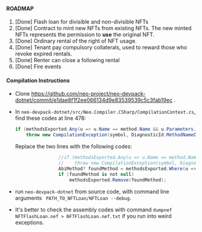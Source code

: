 #### ROADMAP

1. [Done] Flash loan for divisible and non-divisible NFTs
2. [Done] Contract to mint new NFTs from existing NFTs. The new minted NFTs represents the permission to **use** the original NFT. 
3. [Done] Ordinary rental of the right of NFT usage. 
4. [Done] Tenant pay compulsory collaterals, used to reward those who revoke expired rentals. 
5. [Done] Renter can close a following rental
6. [Done] Fire events

#### Compilation Instructions

- Clone https://github.com/neo-project/neo-devpack-dotnet/commit/e1dae8f1f2ee066134d9e83539539c5c3fab19ec .

- In `neo-devpack-dotnet/src/Neo.Compiler.CSharp/CompilationContext.cs`, find these codes at line 478:

  ```csharp
  if (methodsExported.Any(u => u.Name == method.Name && u.Parameters.Length == method.Parameters.Length))
      throw new CompilationException(symbol, DiagnosticId.MethodNameConflict, $"Duplicate method key: {method.Name},{method.Parameters.Length}.");
  ```

  Replace the two lines with the following codes:

  ```csharp
                  //if (methodsExported.Any(u => u.Name == method.Name && u.Parameters.Length == method.Parameters.Length))
                  //    throw new CompilationException(symbol, DiagnosticId.MethodNameConflict, $"Duplicate method key: {method.Name},{method.Parameters.Length}.");
                  AbiMethod? foundMethod = methodsExported.Where(u => u.Name == method.Name && u.Parameters.Length == method.Parameters.Length).FirstOrDefault();
                  if (foundMethod is not null)
                      methodsExported.Remove(foundMethod);
  ```

- run `neo-devpack-dotnet` from source code, with command line arguments ` PATH_TO_NFTLoan/NFTLoan --debug`.

- It's better to check the assembly codes with command `dumpnef NFTFlashLoan.nef > NFTFlashLoan.nef.txt` if you run into weird exceptions.

